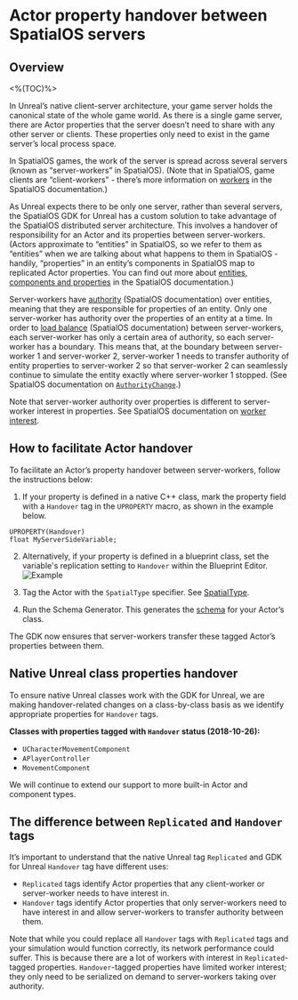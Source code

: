 # Actor property handover between SpatialOS servers
## Overview

<%(TOC)%>

In Unreal’s native client-server architecture, your game server holds the canonical state of the whole game world. As there is a single game server, there are Actor properties that the server doesn’t need to share with any other server or clients. These properties only need to exist in the game server’s local process space.

In SpatialOS games, the work of the server is spread across several servers (known as “server-workers” in SpatialOS). (Note that in SpatialOS, game clients are “client-workers” - there’s more information on [workers](https://docs.improbable.io/reference/latest/shared/concepts/workers) in the SpatialOS documentation.)

As Unreal expects there to be only one server, rather than several servers, the SpatialOS GDK for Unreal has a custom solution to take advantage of the SpatialOS distributed server architecture. This involves a handover of responsibility for an Actor and its properties between server-workers. (Actors approximate to “entities” in SpatialOS, so we refer to them as “entities” when we are talking about what happens to them in SpatialOS - handily, “properties” in an entity’s components in SpatialOS map to replicated Actor properties. You can find out more about [entities, components and properties](https://docs.improbable.io/reference/latest/shared/concepts/entities) in the SpatialOS documentation.)

Server-workers have [authority](https://docs.improbable.io/reference/latest/shared/design/understanding-access#understanding-read-and-write-access-authority) (SpatialOS documentation) over entities, meaning that they are responsible for properties of an entity. Only one server-worker has authority over the properties of an entity at a time. In order to [load balance](https://docs.improbable.io/reference/latest/shared/glossary#load-balancing) (SpatialOS documentation) between server-workers, each server-worker has only a certain area of authority, so each server-worker has a boundary.
This means that, at the boundary between server-worker 1 and server-worker 2,  server-worker 1 needs to transfer authority of entity properties to server-worker 2 so that server-worker 2 can seamlessly continue to simulate the entity exactly where server-worker 1 stopped. (See SpatialOS documentation on [`AuthorityChange`](https://docs.improbable.io/reference/latest/shared/design/operations#authoritychange).)

Note that server-worker authority over properties is different to server-worker interest in properties. See SpatialOS documentation on [worker interest](https://docs.improbable.io/reference/latest/shared/glossary#interest).

## How to facilitate Actor handover

To facilitate an Actor’s property handover between server-workers, follow the instructions below:
1.  If your property is defined in a native C++ class, mark the property field with a `Handover` tag in the `UPROPERTY` macro, as shown in the example below.

```
UPROPERTY(Handover)
float MyServerSideVariable;
```

2. Alternatively, if your property is defined in a blueprint class, set the variable's replication setting to `Handover` within the Blueprint Editor. 
![Example]({{assetRoot}}assets/screen-grabs/handover-blueprint.png)

1. Tag the Actor with the `SpatialType` specifier. See [SpatialType]({{urlRoot}}/content/spatial-type).

1. Run the Schema Generator. This generates the [schema]({{urlRoot}}/content/glossary#schema-generator) for your Actor’s class.

The GDK now ensures that server-workers transfer these tagged Actor’s properties between them.

## Native Unreal class properties handover
To ensure native Unreal classes work with the GDK for Unreal, we are making handover-related changes on a class-by-class basis as we identify appropriate properties for `Handover` tags.

**Classes with properties tagged with `Handover` status (2018-10-26):**

* `UCharacterMovementComponent`
* `APlayerController`
* `MovementComponent`

We will continue to extend our support to more built-in Actor and component types.

## The difference between `Replicated` and `Handover` tags
It’s important to understand that the native Unreal tag `Replicated` and GDK for Unreal `Handover` tag have different uses:

* `Replicated` tags identify Actor properties that any client-worker or server-worker needs to have interest in.
* `Handover` tags identify Actor properties that only server-workers need to have interest in and allow server-workers to transfer authority between them.

Note that while you could replace all `Handover` tags with `Replicated` tags and your simulation would function correctly, its network performance could suffer. This is because there are a lot of workers with interest in `Replicated`-tagged properties. `Handover`-tagged properties have limited worker interest; they only need to be serialized on demand to server-workers taking over authority.
